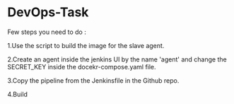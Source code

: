 # DevOps-Task

Few steps you need to do :

1.Use the script to build the image for the slave agent.

2.Create an agent inside the jenkins UI by the name 'agent' and change the SECRET_KEY inside the docekr-compose.yaml file.

3.Copy the pipeline from the Jenkinsfile in the Github repo.

4.Build

